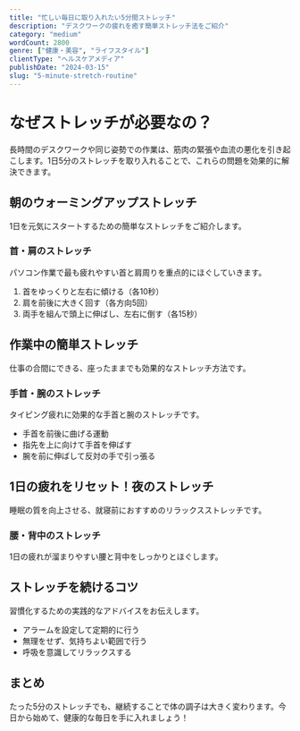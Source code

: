 ```yaml
---
title: "忙しい毎日に取り入れたい5分間ストレッチ"
description: "デスクワークの疲れを癒す簡単ストレッチ法をご紹介"
category: "medium"
wordCount: 2800
genre: ["健康・美容", "ライフスタイル"]
clientType: "ヘルスケアメディア"
publishDate: "2024-03-15"
slug: "5-minute-stretch-routine"
---
```


# なぜストレッチが必要なの？

長時間のデスクワークや同じ姿勢での作業は、筋肉の緊張や血流の悪化を引き起こします。1日5分のストレッチを取り入れることで、これらの問題を効果的に解決できます。

## 朝のウォーミングアップストレッチ

1日を元気にスタートするための簡単なストレッチをご紹介します。

### 首・肩のストレッチ

パソコン作業で最も疲れやすい首と肩周りを重点的にほぐしていきます。

1. 首をゆっくりと左右に傾ける（各10秒）
2. 肩を前後に大きく回す（各方向5回）
3. 両手を組んで頭上に伸ばし、左右に倒す（各15秒）

## 作業中の簡単ストレッチ

仕事の合間にできる、座ったままでも効果的なストレッチ方法です。

### 手首・腕のストレッチ

タイピング疲れに効果的な手首と腕のストレッチです。

- 手首を前後に曲げる運動
- 指先を上に向けて手首を伸ばす
- 腕を前に伸ばして反対の手で引っ張る

## 1日の疲れをリセット！夜のストレッチ

睡眠の質を向上させる、就寝前におすすめのリラックスストレッチです。

### 腰・背中のストレッチ

1日の疲れが溜まりやすい腰と背中をしっかりとほぐします。

## ストレッチを続けるコツ

習慣化するための実践的なアドバイスをお伝えします。

- アラームを設定して定期的に行う
- 無理をせず、気持ちよい範囲で行う
- 呼吸を意識してリラックスする

## まとめ

たった5分のストレッチでも、継続することで体の調子は大きく変わります。今日から始めて、健康的な毎日を手に入れましょう！